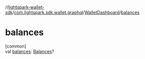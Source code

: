//[lightspark-wallet-sdk](../../../index.md)/[com.lightspark.sdk.wallet.graphql](../index.md)/[WalletDashboard](index.md)/[balances](balances.md)

# balances

[common]\
val [balances](balances.md): [Balances](../../com.lightspark.sdk.wallet.model/-balances/index.md)?
